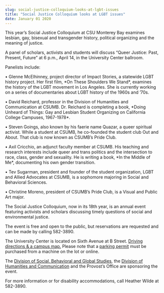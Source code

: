 ```yaml
---
slug: social-justice-colloquium-looks-at-lgbt-issues
title: "Social Justice Colloquium looks at LGBT issues"
date: January 01 2020
---
```


 
<p>
  This year’s Social Justice Colloquium at CSU Monterey Bay examines lesbian,
  gay, bisexual and transgender history, political organizing and the meaning of
  justice.
</p>
<p>
  A panel of scholars, activists and students will discuss “Queer Justice: Past,
  Present, Future” at 6 p.m., April 14, in the University Center ballroom.
</p>
<p>Panelists include:</p>
<p>
  • Glenne McElhinney, project director of Impact Stories, a statewide LGBT
  history project. Her first film, &#42;On These Shoulders We Stand&#42;,
  examines the history of the LGBT movement in Los Angeles. She is currently
  working on a series of documentaries about LGBT history of the 1960s and ’70s.
</p>
<p>
  • David Reichard, professor in the Division of Humanities and Communication at
  CSUMB. Dr. Reichard is completing a book, &#42;Doing Unheard of Things: Gay
  and Lesbian Student Organizing on California College Campuses,
  1967&#45;1978&#42;.
</p>
<p>
  • Steven Goings, also known by his faerie name Quazar, a queer spiritual
  activist. While a student at CSUMB, he co&#45;founded the student club Out and
  About. That club is now known as CSUMB’s Pride Club.
</p>
<p>
  • Axil Cricchio, an adjunct faculty member at CSUMB. His teaching and research
  interests include queer and trans politics and the intersection to race,
  class, gender and sexuality. He is writing a book, &#42;In the Middle of
  Me&#42;, documenting his own gender transition.
</p>
<p>
  • Tev Sugarman, president and founder of the student organization, LGBT and
  Allied Advocates at CSUMB, is a sophomore majoring in Social and Behavioral
  Sciences.
</p>
<p>
  • Christine Moreno, president of CSUMB’s Pride Club, is a Visual and Public
  Art major.
</p>
<p>
  The Social Justice Colloquium, now in its 18th year, is an annual event
  featuring activists and scholars discussing timely questions of social and
  environmental justice.
</p>
<p>
  The event is free and open to the public, but reservations are requested and
  can be made by calling 582&#45;3890.
</p>
<p>
  The University Center is located on Sixth Avenue at B Street.
  <a href="https://csumb.edu/maps">Driving directions &amp; a campus map.</a>
  Please note that a
  <a href="https://csumb.edu/parking/permits?_search=parking+permit"
    >parking permit</a
  >
  must be purchased from a machine on the lot or online.
</p>
<p>
  The
  <a href="https://sbgs.csumb.edu"
    >Division of Social, Behavioral and Global Studies</a
  >, the
  <a href="https://hcom.csumb.edu">Division of Humanities and Communication</a>
  and the Provost’s Office are sponsoring the event.
</p>
<p>
  For more information or for disability accommodations, call Heather Wilde at
  582&#45;3890.
</p>
 
